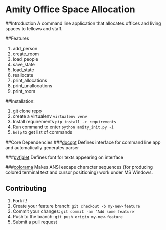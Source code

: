 # Amity Office Space Allocation
##Introduction
A command line application that allocates offices and living spaces to fellows and staff.

##Features
1. add_person
2. create_room
3. load_people
4. save_state
5. load_state
6. reallocate
7. print_allocations
8. print_unallocations
9. print_room

##Installation:
1. git clone [repo](https://github.com/Muthama-Kahohi/OfficeSpaceAllocation_CP1.git)
2. create a virtualenv `virtualenv venv`
3. Install requirements `pip install -r requirements`
4. Run command to enter `python amity_init.py -i`
5. `help` to get list of commands

##Core Dependencies	
###[docopt](http://docopt.org/)
Defines interface for command line app and automatically generates parser

###[pyfiglet](https://pypi.python.org/pypi/pyfiglet)
Defines font for texts appearing on interface

###[colorama](https://pypi.python.org/pypi/colorama)
Makes ANSI escape character sequences (for producing colored terminal text and cursor positioning) work under MS Windows.

## Contributing
1. Fork it!
2. Create your feature branch: `git checkout -b my-new-feature`
3. Commit your changes: `git commit -am 'Add some feature'`
4. Push to the branch: `git push origin my-new-feature`
5. Submit a pull request 